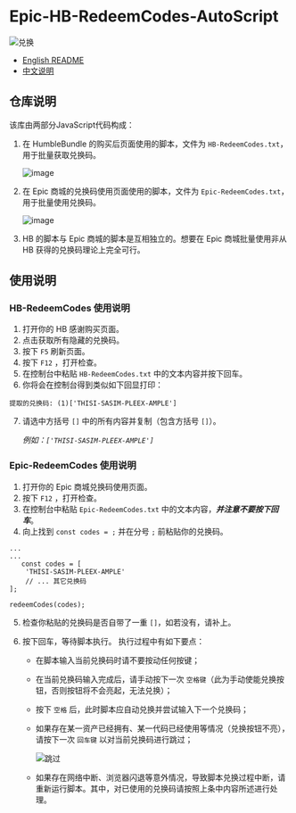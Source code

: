 # Epic-HB-RedeemCodes-AutoScript

![兑换](https://github.com/user-attachments/assets/008abea9-c011-4dee-8abf-4ef2f24e5ba2)


- [English README](README.en.md)
- [中文说明](README.zh.md)


## 仓库说明
该库由两部分JavaScript代码构成：

1. 在 HumbleBundle 的购买后页面使用的脚本，文件为 `HB-RedeemCodes.txt`，用于批量获取兑换码。

   ![image](https://github.com/user-attachments/assets/04dda569-0ea3-4ab8-a492-e26023076665)


2. 在 Epic 商城的兑换码使用页面使用的脚本，文件为 `Epic-RedeemCodes.txt`，用于批量使用兑换码。

   ![image](https://github.com/user-attachments/assets/cc8a8095-4a43-4b94-8a8c-91387eb0734d)


3. HB 的脚本与 Epic 商城的脚本是互相独立的。想要在 Epic 商城批量使用非从 HB 获得的兑换码理论上完全可行。

## 使用说明

### HB-RedeemCodes 使用说明

1. 打开你的 HB 感谢购买页面。
2. 点击获取所有隐藏的兑换码。
3. 按下 `F5` 刷新页面。
4. 按下 `F12` ，打开检查。
5. 在控制台中粘贴 `HB-RedeemCodes.txt` 中的文本内容并按下回车。
6. 你将会在控制台得到类似如下回显打印：
 ```
提取的兑换码: (1)['THISI-SASIM-PLEEX-AMPLE']
 ```

7. 请选中方括号 `[]` 中的所有内容并复制（包含方括号 `[]`）。

   *例如：`['THISI-SASIM-PLEEX-AMPLE']`*

### Epic-RedeemCodes 使用说明

1. 打开你的 Epic 商城兑换码使用页面。
2. 按下 `F12` ，打开检查。
3. 在控制台中粘贴 `Epic-RedeemCodes.txt` 中的文本内容，*__并注意不要按下回车__*。
4. 向上找到 `const codes = ;` 并在分号 `;` 前粘贴你的兑换码。
```
...
...
   const codes = [
    'THISI-SASIM-PLEEX-AMPLE'
    // ... 其它兑换码
];

redeemCodes(codes);
```

5. 检查你粘贴的兑换码是否自带了一重 `[]`，如若没有，请补上。
6. 按下回车，等待脚本执行。
   执行过程中有如下要点：

   - 在脚本输入当前兑换码时请不要按动任何按键；
   - 在当前兑换码输入完成后，请手动按下一次 `空格键`（此为手动使能兑换按钮，否则按钮将不会亮起，无法兑换）；
   - 按下 `空格` 后，此时脚本应自动兑换并尝试输入下一个兑换码；
   - 如果存在某一资产已经拥有、某一代码已经使用等情况（兑换按钮不亮），请按下一次 `回车键` 以对当前兑换码进行跳过；
     
     ![跳过](https://github.com/user-attachments/assets/9ee4621d-4473-40ca-aeda-6c9b95795875)

   - 如果存在网络中断、浏览器闪退等意外情况，导致脚本兑换过程中断，请重新运行脚本。其中，对已使用的兑换码请按照上条中内容所述进行处理。

